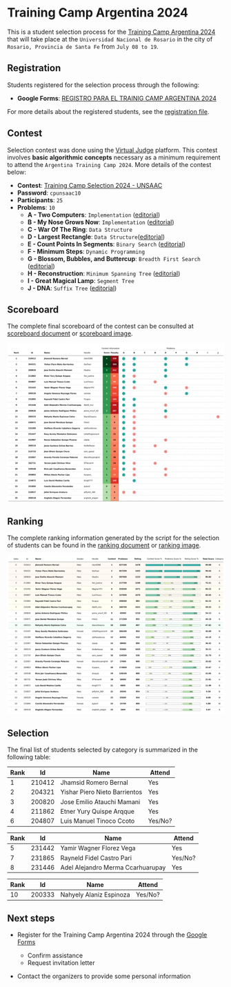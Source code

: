 # Training Camp Argentina 2024

This is a student selection process for the [Training Camp Argentina 2024](https://www.pc-arg.com/tc-arg/more_info) that will take place at the `Universidad Nacional de Rosario` in the city of `Rosario, Provincia de Santa Fe` from `July 08 to 19`.

## Registration

Students registered for the selection process through the following:

- **Google Forms**: [REGISTRO PARA EL TRAINIG CAMP ARGENTINA 2024](https://docs.google.com/forms/d/1DBvFgVbH2CUVbbrm9XBCr9KXbFA4eMBG2294ybBhEmk/edit#responses)

For more details about the registered students, see the [registration file](registered.csv).

## Contest

Selection contest was done using the [Virtual Judge](https://vjudge.net/) platform. This contest involves **basic algorithmic concepts** necessary as a minimum requirement to attend the `Argentina Training Camp 2024`. More details of the contest below:

- **Contest**: [Training Camp Selection 2024 - UNSAAC](https://vjudge.net/contest/627547)
- **Password**: `cpunsaac10`
- **Participants**: `25`
- **Problems**: `10`
  - **A - Two Computers**: `Implementation` ([editorial](https://github.com/lightoj-dev/problem-tutorials/blob/main/1001/en.md))
  - **B - My Nose Grows Now**: `Implementation` ([editorial](https://github.com/lightoj-dev/problem-tutorials/blob/main/1241/en.md))
  - **C - War Of The Ring**: `Data Structure`
  - **D - Largest Rectangle**: `Data Structure`([editorial](https://github.com/lightoj-dev/problem-tutorials/blob/main/1083/en.md))
  - **E - Count Points In Segments**: `Binary Search` ([editorial](https://github.com/lightoj-dev/problem-tutorials/blob/main/1088/en.md))
  - **F - Minimum Steps**: `Dynamic Programming`
  - **G - Blossom, Bubbles, and Buttercup**: `Breadth First Search` ([editorial](https://github.com/lightoj-dev/problem-tutorials/blob/main/1238/en.md))
  - **H - Reconstruction**: `Minimum Spanning Tree` ([editorial](https://github.com/lightoj-dev/problem-tutorials/blob/main/1041/en.md))
  - **I - Great Magical Lamp**: `Segment Tree`
  - **J - DNA**: `Suffix Tree` ([editorial](https://github.com/lightoj-dev/problem-tutorials/blob/main/1224/en.md))

## Scoreboard

The complete final scoreboard of the contest can be consulted at [scoreboard document](../../../scoreboard/selection/training-camp-argentina-2024/scoreboard.csv) or [scoreboard image](../../../scoreboard/selection/training-camp-argentina-2024/scoreboard.png).

![Alt text](../../../scoreboard/selection/training-camp-argentina-2024/scoreboard.png)

## Ranking

The complete ranking information generated by the script for the selection of students can be found in the [ranking document](ranking.csv) or [ranking image](ranking.png).

![Alt text](ranking.png)

## Selection

The final list of students selected by category is summarized in the following table:

| Rank | Id | Name | Attend |
| - | - | - | - |
| 1 | 210412 | Jhamsid Romero Bernal | Yes |
| 2 | 204321 | Yishar Piero Nieto Barrientos | Yes |
| 3 | 200820 | Jose Emilio Atauchi Mamani | Yes |
| 4 | 211862 | Etner Yury Quispe Arqque | Yes |
| 6 | 204807 | Luis Manuel Tinoco Ccoto | Yes/No? |

| Rank | Id | Name | Attend |
| - | - | - | - |
| 5 | 231442 | Yamir Wagner Florez Vega | Yes |
| 7 | 231865 | Rayneld Fidel Castro Pari | Yes/No? |
| 8 | 231446 | Adel Alejandro Merma Ccarhuarupay | Yes |

| Rank | Id | Name | Attend |
| - | - | - | - |
| 10 | 200333 | Nahyely Alaniz Espinoza | Yes/No? |


## Next steps
- Register for the Training Camp Argentina 2024 through the [Google Forms](https://docs.google.com/forms/d/e/1FAIpQLSdLZTFTqlv4tptvv-tZQtWJkfWPlHRk6thsUQUUmtC8Hm4lDw/viewform)
  - Confirm assistance
  - Request invitation letter

- Contact the organizers to provide some personal information
